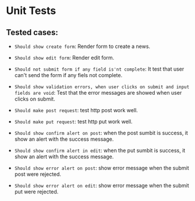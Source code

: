 # Unit Tests

## Tested cases:

- `Should show create form`: Render form to create a news.

- `Should show edit form`: Render edit form.

- `Should not submit form if any field is'nt complete`: It test that user can't send the form if any fiels not complete.

- `Should show validation errors, when user clicks on submit and input fields are void`: Test that the error messages are showed when user clicks on submit.

- `Should make post request`: test http post work well.

- `Should make put request`: test http put work well.

- `Should show confirm alert on post`: when the post sumbit is success, it show an alert with the success message.

- `Should show confirm alert in edit`:  when the put sumbit is success, it show an alert with the success message.

- `Should show error alert on post`: show error message when the submit post were rejected.

- `Should show error alert on edit`: show error message when the submit put were rejected.